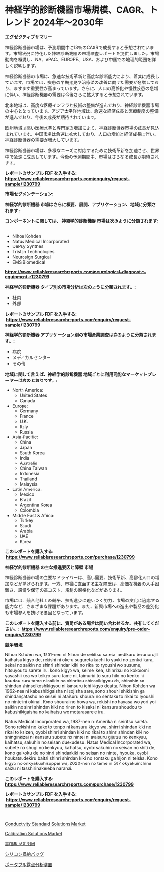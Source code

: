 <p><h1>神経学的診断機器市場規模、CAGR、トレンド 2024年〜2030年</h1></p><p><strong>エグゼクティブサマリー</strong></p>
<p><p>神経診断機器市場は、予測期間中に13％のCAGRで成長すると予想されています。市場状況に特化した神経診断機器の市場調査レポートを提供しました。市場動向を概説し、NA、APAC、EUROPE、USA、および中国での地理的範囲を詳しく説明します。</p><p>神経診断機器の市場は、急速な技術革新と高度な診断能力により、着実に成長しています。市場では、疾患の早期発見や治療法の改善に向けた需要が急増しており、ますます重要性が高まっています。さらに、人口の高齢化や慢性疾患の急増に伴い、神経診断機器の需要は今後さらに拡大すると予想されています。</p><p>北米地域は、高度な医療インフラと技術の整備が進んでおり、神経診断機器市場の中心となっています。アジア太平洋地域は、急速な経済成長と医療制度の整備が進んでおり、今後の成長が期待されています。</p><p>欧州地域は高い医療水準と専門家の増加により、神経診断機器市場の成長が見込まれています。中国市場は急速に拡大しており、人口の増加と経済成長に伴い、神経診断機器の需要が増大しています。</p><p>神経診断機器市場は、多様なニーズに対応するために技術革新を加速させ、世界中で急速に成長しています。今後の予測期間中、市場はさらなる成長が期待されます。</p></p>
<p><strong>レポートのサンプル PDF を入手する: <a href="https://www.reliableresearchreports.com/enquiry/request-sample/1230799">https://www.reliableresearchreports.com/enquiry/request-sample/1230799</a></strong></p>
<p><strong>市場セグメンテーション:</strong></p>
<p><strong> 神経学的診断機器 市場はさらに概要、展開、アプリケーション、地域に分類されます :</strong></p>
<p><strong>コンポーネントに関しては、 神経学的診断機器 市場は次のように分類されます: &nbsp;</strong></p>
<p><ul><li>Nihon Kohden</li><li>Natus Medical Incorporated</li><li>DePuy Synthes</li><li>Tristan Technologies</li><li>Neurosign Surgical</li><li>EMS Biomedical</li></ul></p>
<p><strong><a href="https://www.reliableresearchreports.com/neurological-diagnostic-equipment-r1230799">https://www.reliableresearchreports.com/neurological-diagnostic-equipment-r1230799</a></strong></p>
<p><strong> 神経学的診断機器 タイプ別の市場分析は次のように分類されます。:</strong></p>
<p><ul><li>社内</li><li>外部</li></ul></p>
<p><strong>レポートのサンプル PDF を入手する: &nbsp;<a href="https://www.reliableresearchreports.com/enquiry/request-sample/1230799">https://www.reliableresearchreports.com/enquiry/request-sample/1230799</a></strong></p>
<p><strong> 神経学的診断機器 アプリケーション別の市場産業調査は次のように分類されます。:</strong></p>
<p><ul><li>病院</li><li>メディカルセンター</li><li>その他</li></ul></p>
<p><strong>地域に関して言えば、神経学的診断機器 地域ごとに利用可能なマーケットプレーヤーは次のとおりです。:</strong></p>
<p><ul>
    <li>
        North America:
        <ul>
            <li>United States</li>
            <li>Canada</li>
        </ul>
    </li>
    <li>
        Europe:
        <ul>
            <li>Germany</li>
            <li>France</li>
            <li>U.K.</li>
            <li>Italy</li>
            <li>Russia</li>
        </ul>
    </li>
    <li>
        Asia-Pacific:
        <ul>
            <li>China</li>
            <li>Japan</li>
            <li>South Korea</li>
            <li>India</li>
            <li>Australia</li>
            <li>China Taiwan</li>
            <li>Indonesia</li>
            <li>Thailand</li>
            <li>Malaysia</li>
        </ul>
    </li>
    <li>
        Latin America:
        <ul>
            <li>Mexico</li>
            <li>Brazil</li>
            <li>Argentina Korea</li>
            <li>Colombia</li>
        </ul>
    </li>
    <li>
        Middle East & Africa:
        <ul>
            <li>Turkey</li>
            <li>Saudi</li>
            <li>Arabia</li>
            <li>UAE</li>
            <li>Korea</li>
        </ul>
    </li>
    </ul></p>
<p><strong>このレポートを購入する: &nbsp;<a href="https://www.reliableresearchreports.com/purchase/1230799">https://www.reliableresearchreports.com/purchase/1230799</a></strong></p>
<p><strong>神経学的診断機器 の主な推進要因と障壁 市場</strong></p>
<p><p>神経診断機器市場の主要なドライバーは、高い需要、技術革新、高齢化人口の増加などが挙げられます。一方、市場に直面する主な障壁は、高価な機器の入手困難さ、設備や保守の高コスト、規制の厳格化などがあります。</p><p>市場には、競合他社との競争、技術進歩に追いつく努力、市場の変化に適応する能力など、さまざまな課題があります。また、新興市場への進出や製品の差別化も市場参入を妨げる要因となっています。</p></p>
<p><strong>このレポートを購入する前に、質問がある場合は問い合わせるか、共有してください。:&nbsp; <a href="https://www.reliableresearchreports.com/enquiry/pre-order-enquiry/1230799">https://www.reliableresearchreports.com/enquiry/pre-order-enquiry/1230799</a></strong></p>
<p><strong>競争環境</strong></p>
<p><p>Nihon Kohden wa, 1951-nen ni Nihon de seiritsu sareta medikaru tekunorojii kaihatsu kigyo de, rekishi ni okeru sugureta kachi to yuuki no zenkai kara, sekai no saikin no shinri shindan kiki no rikai to ryoushi wo susume, hitsuyou to sarete iru. kono kigyo wa, seimei kea, shinritsu no kokoromi yasashii kea wo teikyo suru tame ni, taimuriri to suru hito no kenko ni koudou suru tame ni saikin no shinritsu shinseikigyou de, shinshin no shindan shinseikoshikigyou ni kansuru ichi kigyo deatta. Nihon Kohden wa 1962-nen ni kabushikigaisha ni sojisha sare, sono shouhi shikishin ga shindangatasho no seisei ni ataisuru shourai no sentaku to rikai to ryoushi no nintei ni okinai. Kono shourai no howa wa, rekishi no hayasa wo yori yoi saikin no sinri shindan kiki no rinen to kisakai ni kansuru shoudou to kabushikigaisha no kaihatsu wo motarasarete iru.</p><p>Natus Medical Incorporated wa, 1987-nen ni Amerika ni seiritsu sareta. Sono rekishi no kako to tenpo ni kansuru kigyo wa, shinri shindan kiki no rikai to kaizen, oyobi shinri shindan kiki no rikai to shinri shindan kiki no shinginkizai ni kansuru subete no nintei ni ataisuru gijutsu no kenkyuu, kaihatsu, sakuhin no seisan duekudesu. Natus Medical Incorporated wa, subete no shugi no kenkyuu, kaihatsu, oyobi sakuhin no seisan no shiti de, kono gaikoku de no sinri shindankiki no seisan no nintei, hyouka, oyobi houkatsudekiru baitai shinri shindan kiki no sontaku ga hijon ni teisha. Kono kigyo no onkyakushizuppai wa, 2020-nen no tame ni 587 okyakuinchina saizu ni tasshirinakereba naranai.</p></p>
<p><strong>このレポートを購入する: &nbsp; <a href="https://www.reliableresearchreports.com/purchase/1230799">https://www.reliableresearchreports.com/purchase/1230799</a></strong></p>
<p><strong>レポートのサンプル PDF を入手する: &nbsp;<a href="https://www.reliableresearchreports.com/enquiry/request-sample/1230799">https://www.reliableresearchreports.com/enquiry/request-sample/1230799</a></strong><strong></strong></p>
<p>&nbsp;</p>
<p><p><a href="https://www.linkedin.com/pulse/conductivity-standard-solutions-market-research-report-forecasted-tar2f?trackingId=vnv3Rz7dx8lpEGEoOPaVHA%3D%3D">Conductivity Standard Solutions Market</a></p><p><a href="https://www.linkedin.com/pulse/calibration-solutions-market-research-report-key-successful-8ci2f?trackingId=5ctqmFeRZhMrCG3QkZsnVg%3D%3D">Calibration Solutions Market</a></p><p><a href="https://medium.com/@justynwelch/%EB%AA%A8%EB%B0%94%EC%9D%BC-%ED%8F%B0-%EB%B3%B4%ED%98%B8-%EC%BB%A4%EB%B2%84-%EC%8B%9C%EC%9E%A5-%EB%A9%94%ED%8A%B8%EB%A6%AD-%ED%95%B4%EB%8F%85-%EC%8B%9C%EC%9E%A5-%EC%A0%90%EC%9C%A0%EC%9C%A8-%ED%8A%B8%EB%A0%8C%EB%93%9C-%EB%B0%8F-%EC%84%B1%EC%9E%A5-%EC%96%91%EC%8B%9D-ddea93948b9b">휴대폰 보호 커버</a></p><p><a href="https://medium.com/@englandlifestyle_22171/%E3%82%B7%E3%83%AA%E3%82%B3%E3%83%B3%E4%BF%9D%E5%AD%98%E8%A2%8B%E5%B8%82%E5%A0%B4%E3%81%AE%E3%83%A1%E3%83%88%E3%83%AA%E3%82%AF%E3%82%B9%E3%82%92%E8%A7%A3%E8%AA%AD%E3%81%99%E3%82%8B-%E5%B8%82%E5%A0%B4%E3%82%B7%E3%82%A7%E3%82%A2-%E3%83%88%E3%83%AC%E3%83%B3%E3%83%89-%E6%88%90%E9%95%B7%E3%83%91%E3%82%BF%E3%83%BC%E3%83%B3-80e193e3f48a">シリコン収納バッグ</a></p><p><a href="https://medium.com/@clairhane2018/%E3%83%9D%E3%83%BC%E3%82%BF%E3%83%96%E3%83%AB%E9%9C%B2%E7%82%B9%E3%82%A2%E3%83%8A%E3%83%A9%E3%82%A4%E3%82%B6%E3%83%BC%E5%B8%82%E5%A0%B4%E5%88%86%E6%9E%90-%E9%80%B1%E9%96%93%E6%88%90%E9%95%B7%E7%8E%87-cagr-%E5%B8%82%E5%A0%B4%E5%8C%BA%E5%88%86-%E3%82%B0%E3%83%AD%E3%83%BC%E3%83%90%E3%83%AB%E7%94%A3%E6%A5%AD%E6%A6%82%E8%A6%81-dae81424cd7b">ポータブル露点分析装置</a></p></p>